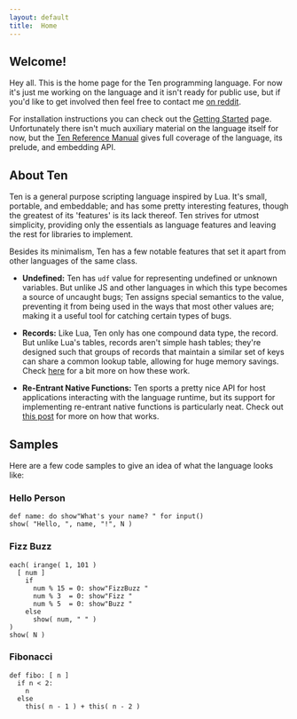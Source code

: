 ```yaml
---
layout: default
title:  Home
---
```

## Welcome!
Hey all.  This is the home page for the Ten programming language.  For
now it's just me working on the language and it isn't ready for public use,
but if you'd like to get involved then feel free to contact me
[on reddit](https://www.reddit.com/user/raystubbs).

For installation instructions you can check out the [Getting Started](getting-started) page.
Unfortunately there isn't much auxiliary material on the language itself
for now, but the [Ten Reference Manual](https://github.com/ten-lang/libten/tree/master/docs/manual)
gives full coverage of the language, its prelude, and embedding API.

## About Ten
Ten is a general purpose scripting language inspired by Lua. It's
small, portable, and embeddable; and has some pretty interesting
features, though the greatest of its 'features' is its lack thereof.
Ten strives for utmost simplicity, providing only the essentials as
language features and leaving the rest for libraries to implement.

Besides its minimalism, Ten has a few notable features that set
it apart from other languages of the same class.

- **Undefined:** Ten has `udf` value for representing undefined
  or unknown variables.  But unlike JS and other languages in
  which this type becomes a source of uncaught bugs; Ten assigns
  special semantics to the value, preventing it from being used
  in the ways that most other values are; making it a useful tool
  for catching certain types of bugs.

- **Records:** Like Lua, Ten only has one compound data type, the
  record.  But unlike Lua's tables, records aren't simple hash
  tables; they're designed such that groups of records that maintain
  a similar set of keys can share a common lookup table, allowing
  for huge memory savings.  Check
  [here](2019/05/17/Records.html)
  for a bit more on how these work.

- **Re-Entrant Native Functions:** Ten sports a pretty nice API for
  host applications interacting with the language runtime, but its
  support for implementing re-entrant native functions is particularly
  neat.  Check out
  [this post](2019/05/17/Re-Entry.html)
  for more on how that works.

## Samples
Here are a few code samples to give an idea of what the language
looks like:

### Hello Person
    def name: do show"What's your name? " for input()
    show( "Hello, ", name, "!", N )

### Fizz Buzz
    each( irange( 1, 101 )
      [ num ]
        if
          num % 15 = 0: show"FizzBuzz "
          num % 3  = 0: show"Fizz "
          num % 5  = 0: show"Buzz "
        else
          show( num, " " )
    )
    show( N )

### Fibonacci
    def fibo: [ n ]
      if n < 2:
        n
      else
        this( n - 1 ) + this( n - 2 )
